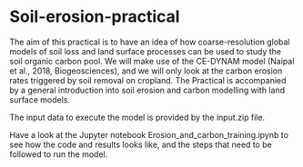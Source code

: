 # Soil-erosion-practical
The aim of this practical is to have an idea of how coarse-resolution global models of soil loss and land surface processes can be used to study the soil organic carbon pool. We will make use of the CE-DYNAM model (Naipal et al., 2018, Biogeosciences), and we will only look at the carbon erosion rates triggered by soil removal on cropland. 
The Practical is accompanied by a general introduction into soil erosion and carbon modelling with land surface models.

The input data to execute the model is provided by the input.zip file.

Have a look at the Jupyter notebook Erosion_and_carbon_training.ipynb to see how the code and results looks like, and the steps that need to be followed to run the model. 
